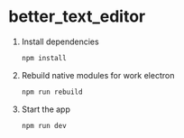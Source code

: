 # better_text_editor

1. Install dependencies
    ```sh
    npm install
    ```

2. Rebuild native modules for work electron
    ```sh
    npm run rebuild
    ```

3. Start the app
    ```sh
    npm run dev
    ```
